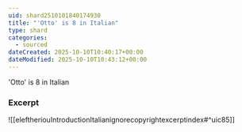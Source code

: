 ```yaml
---
uid: shard2510101840174930
title: "'Otto' is 8 in Italian"
type: shard
categories:
  - sourced
dateCreated: 2025-10-10T10:40:17+00:00
dateModified: 2025-10-10T10:43:12+00:00
---
```

'Otto' is 8 in Italian
### Excerpt
![[eleftheriouIntroductionItalianignorecopyrightexcerptindex#^uic85]]